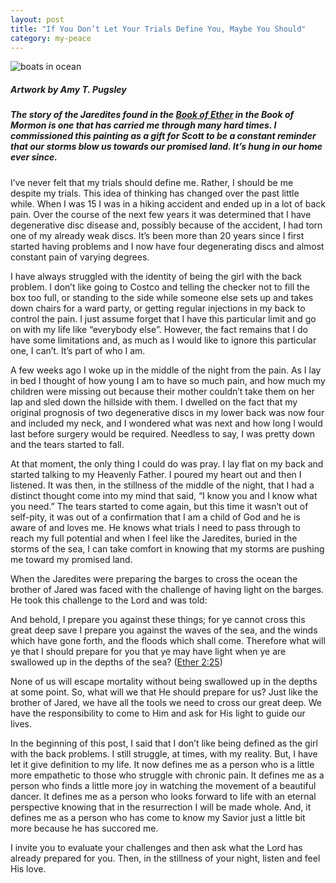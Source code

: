 ```yaml
---
layout: post
title: "If You Don’t Let Your Trials Define You, Maybe You Should"
category: my-peace
---
```

![boats in ocean](/themilewidelife.com/assets/images/jaradite-boats.jpg)

##### Artwork by Amy T. Pugsley

##### The story of the Jaredites found in the [Book of Ether](https://www.lds.org/scriptures/bofm/ether?lang=eng) in the Book of Mormon is one that has carried me through many hard times. I commissioned this painting as a gift for Scott to be a constant reminder that our storms blow us towards our promised land. It’s hung in our home ever since.

I’ve never felt that my trials should define me. Rather, I should be me despite my trials. This idea of thinking has changed over the past little while. When I was 15 I was in a hiking accident and ended up in a lot of back pain. Over the course of the next few years it was determined that I have degenerative disc disease and, possibly because of the accident, I had torn one of my already weak discs. It’s been more than 20 years since I first started having problems and I now have four degenerating discs and almost constant pain of varying degrees.

I have always struggled with the identity of being the girl with the back problem. I don’t like going to Costco and telling the checker not to fill the box too full, or standing to the side while someone else sets up and takes down chairs for a ward party, or getting regular injections in my back to control the pain. I just assume forget that I have this particular limit and go on with my life like “everybody else”. However, the fact remains that I do have some limitations and, as much as I would like to ignore this particular one, I can’t. It’s part of who I am.   

A few weeks ago I woke up in the middle of the night from the pain. As I lay in bed I thought of how young I am to have so much pain, and how much my children were missing out because their mother couldn’t take them on her lap and sled down the hillside with them. I dwelled on the fact that my original prognosis of two degenerative discs in my lower back was now four and included my neck, and I wondered what was next and how long I would last before surgery would be required. Needless to say, I was pretty down and the tears started to fall.

At that moment, the only thing I could do was pray. I lay flat on my back and started talking to my Heavenly Father. I poured my heart out and then I listened. It was then, in the stillness of the middle of the night, that I had a distinct thought come into my mind that said, “I know you and I know what you need.” The tears started to come again, but this time it wasn’t out of self-pity, it was out of a confirmation that I am a child of God and he is aware of and loves me. He knows what trials I need to pass through to reach my full potential and when I feel like the Jaredites, buried in the storms of the sea, I can take comfort in knowing that my storms are pushing me toward my promised land.

When the Jaredites were preparing the barges to cross the ocean the brother of Jared was faced with the challenge of having light on the barges. He took this challenge to the Lord and was told:

And behold, I prepare you against these things; for ye cannot cross this great deep save I prepare you against the waves of the sea, and the winds which have gone forth, and the floods which shall come. Therefore what will ye that I should prepare for you that ye may have light when ye are swallowed up in the depths of the sea? ([Ether 2:25](https://www.lds.org/scriptures/bofm/ether/2?lang=eng))

None of us will escape mortality without being swallowed up in the depths at some point. So, what will we that He should prepare for us? Just like the brother of Jared, we have all the tools we need to cross our great deep. We have the responsibility to come to Him and ask for His light to guide our lives.

In the beginning of this post, I said that I don’t like being defined as the girl with the back problems. I still struggle, at times, with my reality. But, I have let it give definition to my life. It now defines me as a person who is a little more empathetic to those who struggle with chronic pain. It defines me as a person who finds a little more joy in watching the movement of a beautiful dancer. It defines me as a person who looks forward to life with an eternal perspective knowing that in the resurrection I will be made whole. And, it defines me as a person who has come to know my Savior just a little bit more because he has succored me.

I invite you to evaluate your challenges and then ask what the Lord has already prepared for you. Then, in the stillness of your night, listen and feel His love.
